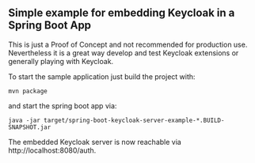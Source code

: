 Simple example for embedding Keycloak in a Spring Boot App 
----------------------------------------------------------
This is just a Proof of Concept and not recommended for production use.
Nevertheless it is a great way develop and test Keycloak extensions or 
generally playing with Keycloak. 


To start the sample application just build the project with: 
```
mvn package
```

and start the spring boot app via:
```
java -jar target/spring-boot-keycloak-server-example-*.BUILD-SNAPSHOT.jar
```

The embedded Keycloak server is now reachable via http://localhost:8080/auth.




